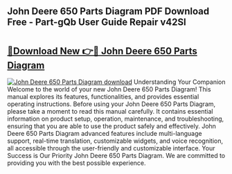 ## John Deere 650 Parts Diagram PDF Download Free - Part-gQb User Guide Repair v42Sl

# <h2><a href="http://dfho8ce.blite.top/?on=John+Deere+650+Parts+Diagram">🔗Download New 👉🔴 John Deere 650 Parts Diagram</a></h2>

[![John Deere 650 Parts Diagram download](https://i.imgur.com/lujVjoI.png)](http://dfho8ce.blite.top/?on=John+Deere+650+Parts+Diagram)
Understanding Your Companion Welcome to the world of your new John Deere 650 Parts Diagram! This manual explores its features, functionalities, and provides essential operating instructions. Before using your John Deere 650 Parts Diagram, please take a moment to read this manual carefully. It contains essential information on product setup, operation, maintenance, and troubleshooting, ensuring that you are able to use the product safely and effectively. John Deere 650 Parts Diagram advanced features include multi-language support, real-time translation, customizable widgets, and voice recognition, all accessible through the user-friendly and customizable interface. Your Success is Our Priority John Deere 650 Parts Diagram. We are committed to providing you with the best possible experience.
